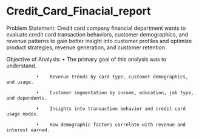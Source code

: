 # Credit_Card_Finacial_report
Problem Statement:
            Credit card company financial department wants to evaluate credit card transaction behaviors, customer demographics, and revenue patterns to gain better insight into customer profiles and optimize 
            product strategies, revenue generation, and customer retention.

Objective of Analysis:
               •	The primary goal of this analysis was to understand.

               •	Revenue trends by card type, customer demographics, and usage.

               •	Customer segmentation by income, education, job type, and dependents.

               •	Insights into transaction behavior and credit card usage modes.

               •	How demographic factors correlate with revenue and interest earned.




